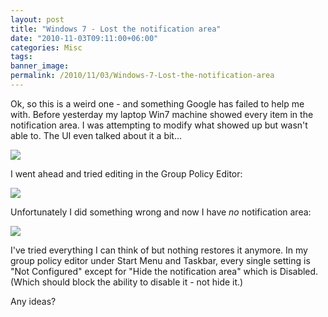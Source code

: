 ```yaml
---
layout: post
title: "Windows 7 - Lost the notification area"
date: "2010-11-03T09:11:00+06:00"
categories: Misc 
tags: 
banner_image: 
permalink: /2010/11/03/Windows-7-Lost-the-notification-area
---
```


Ok, so this is a weird one - and something Google has failed to help me with. Before yesterday my laptop Win7 machine showed every item in the notification area. I was attempting to modify what showed up but wasn't able to. The UI even talked about it a bit...

<img src="https://static.raymondcamden.com/images/screen32.png" />

I went ahead and tried editing in the Group Policy Editor: 

<img src="https://static.raymondcamden.com/images/cfjedi/screen33.png" />

Unfortunately I did something wrong and now I have <i>no</i> notification area:

<img src="https://static.raymondcamden.com/images/cfjedi/screen34.png" />

I've tried everything I can think of but nothing restores it anymore. In my group policy editor under Start Menu and Taskbar, every single setting is "Not Configured" except for "Hide the notification area" which is Disabled. (Which should block the ability to disable it - not hide it.)

Any ideas?